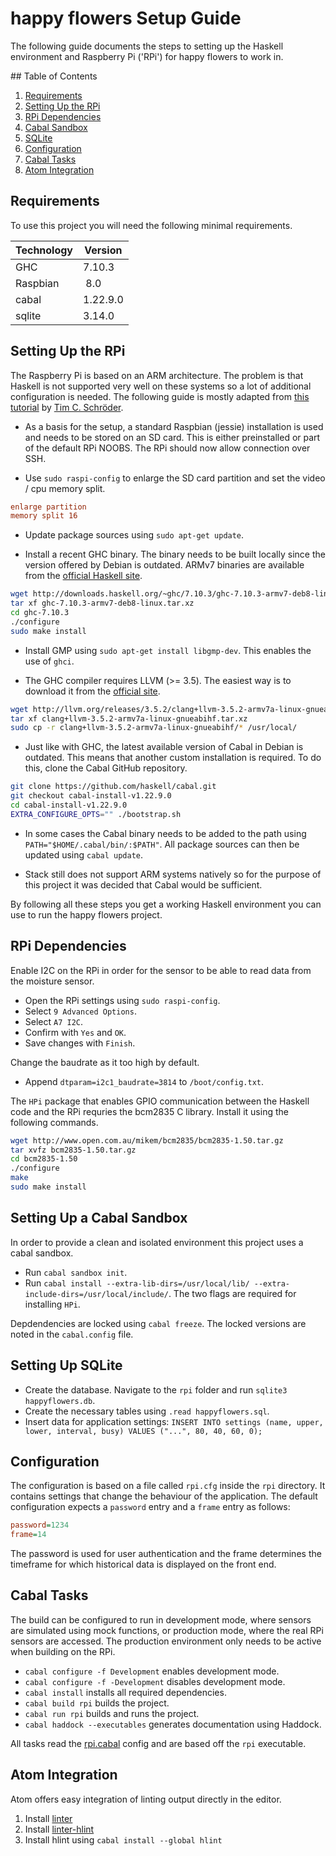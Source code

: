 # happy flowers Setup Guide

The following guide documents the steps to setting up the Haskell environment and Raspberry Pi ('RPi') for happy flowers to work in.

## Table of Contents

1. [Requirements](#requirements)
2. [Setting Up the RPi](#setting-up-the-rpi)
3. [RPi Dependencies](#rpi-dependencies)
3. [Cabal Sandbox](#cabal-sandbox)
4. [SQLite](#sqlite)
5. [Configuration](#configuration)
6. [Cabal Tasks](#cabal-tasks)
7. [Atom Integration](#atom-integration)

## Requirements

To use this project you will need the following minimal requirements.

| Technology | Version  |
| ---------- | -------- |
| GHC        | 7.10.3   |
| Raspbian   | 8.0      |
| cabal      | 1.22.9.0 |
| sqlite     | 3.14.0   |

## Setting Up the RPi

The Raspberry Pi is based on an ARM architecture. The problem is that Haskell is not supported very well on these systems so a lot of additional configuration is needed. The following guide is mostly adapted from [this tutorial](https://github.com/blitzcode/hue-dashboard#raspberry-pi) by [Tim C. Schröder](https://github.com/blitzcode).

- As a basis for the setup, a standard Raspbian (jessie) installation is used and needs to be stored on an SD card. This is either preinstalled or part of the default RPi NOOBS. The RPi should now allow connection over SSH.

- Use `sudo raspi-config` to enlarge the SD card partition and set the video / cpu memory split.

```ini
enlarge partition
memory split 16
```

- Update package sources using `sudo apt-get update`.

- Install a recent GHC binary. The binary needs to be built locally since the version offered by Debian is outdated. ARMv7 binaries are available from the [official Haskell site](https://goo.gl/4g1Ck1).

```bash
wget http://downloads.haskell.org/~ghc/7.10.3/ghc-7.10.3-armv7-deb8-linux.tar.xz
tar xf ghc-7.10.3-armv7-deb8-linux.tar.xz
cd ghc-7.10.3
./configure
sudo make install
```

- Install GMP using `sudo apt-get install libgmp-dev`. This enables the use of `ghci`.

- The GHC compiler requires LLVM (>= 3.5). The easiest way is to download it from the [official site](https://goo.gl/VZj7b3).

```bash
wget http://llvm.org/releases/3.5.2/clang+llvm-3.5.2-armv7a-linux-gnueabihf.tar.xz
tar xf clang+llvm-3.5.2-armv7a-linux-gnueabihf.tar.xz
sudo cp -r clang+llvm-3.5.2-armv7a-linux-gnueabihf/* /usr/local/
```

- Just like with GHC, the latest available version of Cabal in Debian is outdated. This means that another custom installation is required. To do this, clone the Cabal GitHub repository.

```bash
git clone https://github.com/haskell/cabal.git
git checkout cabal-install-v1.22.9.0
cd cabal-install-v1.22.9.0
EXTRA_CONFIGURE_OPTS="" ./bootstrap.sh
```

- In some cases the Cabal binary needs to be added to the path using `PATH="$HOME/.cabal/bin/:$PATH"`. All package sources can then be updated using `cabal update`.

- Stack still does not support ARM systems natively so for the purpose of this project it was decided that Cabal would be sufficient.

By following all these steps you get a working Haskell environment you can use to run the happy flowers project.

## RPi Dependencies

Enable I2C on the RPi in order for the sensor to be able to read data from the moisture sensor.

- Open the RPi settings using `sudo raspi-config`.
- Select `9 Advanced Options`.
- Select `A7 I2C`.
- Confirm with `Yes` and `OK`.
- Save changes with `Finish`.

Change the baudrate as it too high by default.

- Append `dtparam=i2c1_baudrate=3814` to `/boot/config.txt`.

The `HPi` package that enables GPIO communication between the Haskell code and the RPi requries the bcm2835 C library. Install it using the following commands.

```bash
wget http://www.open.com.au/mikem/bcm2835/bcm2835-1.50.tar.gz
tar xvfz bcm2835-1.50.tar.gz
cd bcm2835-1.50
./configure
make
sudo make install
```

## Setting Up a Cabal Sandbox

In order to provide a clean and isolated environment this project uses a cabal sandbox.

- Run `cabal sandbox init`.
- Run `cabal install --extra-lib-dirs=/usr/local/lib/ --extra-include-dirs=/usr/local/include/`. The two flags are required for installing `HPi`.

Depdendencies are locked using `cabal freeze`. The locked versions are noted in the `cabal.config` file.

## Setting Up SQLite

- Create the database. Navigate to the `rpi` folder and run `sqlite3 happyflowers.db`.
- Create the necessary tables using `.read happyflowers.sql`.
- Insert data for application settings: `INSERT INTO settings (name, upper, lower, interval, busy) VALUES ("...", 80, 40, 60, 0);`

## Configuration

The configuration is based on a file called `rpi.cfg` inside the `rpi` directory. It contains settings that change the behaviour of the application. The default configuration expects a `password` entry and a `frame` entry as follows:

```ini
password=1234
frame=14
```

The password is used for user authentication and the frame determines the timeframe for which historical data is displayed on the front end.

## Cabal Tasks

The build can be configured to run in development mode, where sensors are simulated using mock functions, or production mode, where the real RPi sensors are accessed. The production environment only needs to be active when building on the RPi.

- `cabal configure -f Development` enables development mode.
- `cabal configure -f -Development` disables development mode.
- `cabal install` installs all required dependencies.
- `cabal build rpi` builds the project.
- `cabal run rpi` builds and runs the project.
- `cabal haddock --executables` generates documentation using Haddock.

All tasks read the [rpi.cabal](./rpi.cabal) config and are based off the `rpi` executable.

## Atom Integration

Atom offers easy integration of linting output directly in the editor.

1. Install [linter](https://atom.io/packages/linter)
2. Install [linter-hlint](https://atom.io/packages/linter-hlint)
3. Install hlint using `cabal install --global hlint`
